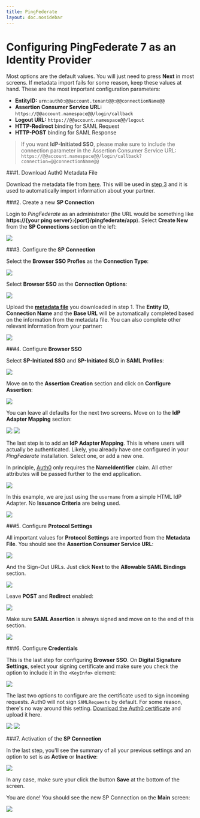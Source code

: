 ```yaml
---
title: PingFederate
layout: doc.nosidebar
---
```

# Configuring PingFederate 7 as an Identity Provider

Most options are the default values. You will just need to press __Next__ in most screens. If metadata import fails for some reason, keep these values at hand. These are the most important configuration parameters:

* __EntityID:__ `urn:auth0:@@account.tenant@@:@@connectionName@@`
* __Assertion Consumer Service URL:__ `https://@@account.namespace@@/login/callback`
* __Logout URL:__ `https://@@account.namespace@@/logout`
* __HTTP-Redirect__ binding for SAML Request
* __HTTP-POST__ binding for SAML Response

> If you want **IdP-Initiated SSO**, please make sure to include the connection parameter in the Assertion Consumer Service URL: `https://@@account.namespace@@/login/callback?connection=@@connectionName@@`

###1. Download Auth0 Metadata File

Download the metadata file from [here](https://@@account.namespace@@/samlp/metadata?connection=@@connectionName@@). This will be used in [step 3](ping7#3) and it is used to automatically import information about your partner.

###2. Create a new __SP Connection__

Login to _PingFederate_ as an administrator (the URL would be something like __https://{your ping server}:{port}/pingfederate/app__). Select __Create New__ from the __SP Connections__ section on the left:

![](img/ping-1.png)

###3. Configure the __SP Connection__

Select the __Browser SSO Profles__ as the __Connection Type__:

![](img/ping-2.png)

Select __Browser SSO__ as the __Connection Options__:

![](img/ping-3.png)

Upload the [__metadata file__](https://@@account.namespace@@/samlp/metadata?connection=@@connectionName@@) you downloaded in step 1. The __Entity ID__, __Connection Name__ and the __Base URL__ will be automatically completed based on the information from the metadata file. You can also complete other relevant information from your partner:

![](img/ping-4.png)

###4. Configure __Browser SSO__

Select __SP-Initiated SSO__ and __SP-Initiated SLO__ in __SAML Profiles__:

![](img/ping-5.png)

Move on to the __Assertion Creation__ section and click on __Configure Assertion__:

![](img/ping-6.png)

You can leave all defaults for the next two screens. Move on to the __IdP Adapter Mapping__ section: 

![](img/ping-7.png)
![](img/ping-8.png)

The last step is to add an __IdP Adapter Mapping__. This is where users will actually be authenticated. Likely, you already have one configured in your _PingFederate_ installation. Select one, or add a new one.

In principle, [Auth0](http://auth0.com) only requires the __NameIdentifier__ claim. All other  attributes will be passed further to the end application.

![](img/ping-9.png)

In this example, we are just using the `username` from a simple HTML IdP Adapter. No __Issuance Criteria__ are being used. 

![](img/ping-10.png)

###5. Configure __Protocol Settings__

All important values for __Protocol Settings__ are imported from the __Metadata File__. You should see the __Assertion Consumer Service URL__:

![](img/ping-11.png)

And the Sign-Out URLs. Just click __Next__ to the __Allowable SAML Bindings__ section.

![](img/ping-12.png)

Leave __POST__ and __Redirect__ enabled:

![](img/ping-13.png)

Make sure __SAML Assertion__ is always signed and move on to the end of this section.

![](img/ping-14.png)


###6. Configure __Credentials__

This is the last step for configuring __Browser SSO__. On __Digital Signature Settings__, select your signing certificate and make sure you check the option to include it in the `<KeyInfo>` element:

![](img/ping-15.png)

The last two options to configure are the certificate used to sign incoming requests. Auth0 will not sign `SAMLRequests` by default. For some reason, there's no way around this setting. [Download the Auth0 certificate](https://@@account.tenant@@.auth0.com/pem) and upload it here. 

![](img/ping-16.png)
![](img/ping-17.png)

###7. Activation of the __SP Connection__

In the last step, you'll see the summary of all your previous settings and an option to set is as __Active__ or __Inactive__:

![](img/ping-18.png)

In any case, make sure your click the button __Save__ at the bottom of the screen. 

You are done! You should see the new SP Connection on the __Main__ screen:

![](img/ping-19.png)

